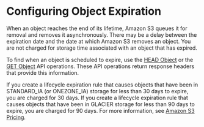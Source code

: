 # Configuring Object Expiration<a name="lifecycle-expire-general-considerations"></a>

 When an object reaches the end of its lifetime, Amazon S3 queues it for removal and removes it asynchronously\. There may be a delay between the expiration date and the date at which Amazon S3 removes an object\. You are not charged for storage time associated with an object that has expired\. 

 To find when an object is scheduled to expire, use the [HEAD Object](http://docs.aws.amazon.com/AmazonS3/latest/API/RESTObjectHEAD.html) or the [GET Object](http://docs.aws.amazon.com/AmazonS3/latest/API/RESTObjectGET.html) API operations\. These API operations return response headers that provide this information\. 

If you create a lifecycle expiration rule that causes objects that have been in STANDARD\_IA \(or ONEZONE\_IA\) storage for less than 30 days to expire, you are charged for 30 days\. If you create a lifecycle expiration rule that causes objects that have been in GLACIER storage for less than 90 days to expire, you are charged for 90 days\. For more information, see [Amazon S3 Pricing](https://aws.amazon.com/s3/pricing/)\.